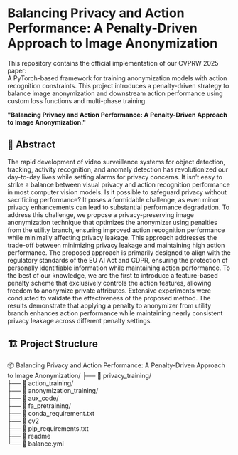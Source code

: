 # Balancing Privacy and Action Performance: A Penalty-Driven Approach to Image Anonymization

This repository contains the official implementation of our CVPRW 2025 paper:  
A PyTorch-based framework for training anonymization models with action recognition constraints. This project introduces a penalty-driven strategy to balance image anonymization and downstream action performance using custom loss functions and multi-phase training.

**"Balancing Privacy and Action Performance: A Penalty-Driven Approach to Image Anonymization."**

## 📄 Abstract

The rapid development of video surveillance systems for object detection, tracking, activity recognition, and anomaly detection has revolutionized our day-to-day lives while setting alarms for privacy concerns. It isn’t easy to strike a balance between visual privacy and action recognition performance in most computer vision models. Is it possible to safeguard privacy without sacrificing performance? It poses a formidable challenge, as even minor privacy enhancements can lead to substantial performance degradation. To address this challenge, we propose a privacy-preserving image anonymization technique that optimizes the anonymizer using penalties from the utility branch, ensuring improved action recognition performance while minimally affecting privacy leakage. This approach addresses the trade-off between minimizing privacy leakage and maintaining high action performance. The proposed approach is primarily designed to align with the regulatory standards of the EU AI Act and GDPR, ensuring the protection of personally identifiable information while maintaining action performance. To the best of our knowledge, we are the first to introduce a feature-based penalty scheme that exclusively controls the action features, allowing freedom to anonymize private attributes. Extensive experiments were conducted to validate the effectiveness of the proposed method. The results demonstrate that applying a penalty to anonymizer from utility branch enhances action performance while maintaining nearly consistent privacy leakage across different penalty settings.

## 🏗️ Project Structure

📦 Balancing Privacy and Action Performance: A Penalty-Driven Approach to Image Anonymization/
├── 📁 privacy_training/                  
├── 📁 action_training/                  
├── 📁 anonymization_training/                
├── 📁 aux_code/                     
├── 📁 fa_pretraining/                 
├── 📄 conda_requirement.txt                 
├── 📄 cv2               
├── 📄 pip_requirements.txt                
├── 📄 readme         
└── 📄 balance.yml                   


